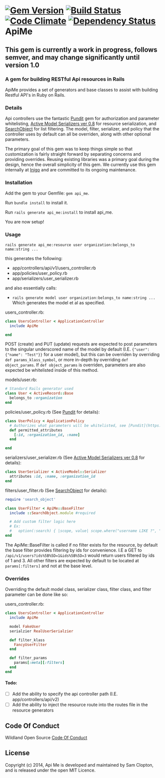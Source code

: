 [![Gem Version](https://badge.fury.io/rb/api_me.png)](http://badge.fury.io/rb/api_me) [![Build Status](https://travis-ci.org/wildland/api_me.svg?branch=master)](https://travis-ci.org/inigo-llc/api_me) [![Code Climate](https://codeclimate.com/github/inigo-llc/api_me/badges/gpa.svg)](https://codeclimate.com/github/inigo-llc/api_me) [![Dependency Status](https://gemnasium.com/inigo-llc/api_me.svg)](https://gemnasium.com/inigo-llc/api_me)
ApiMe
=========

## This gem is currently a work in progress, follows semver, and may change significantly until version 1.0

### A gem for building RESTful Api resources in Rails
ApiMe provides a set of generators and base classes to assist with building Restful API's in Ruby on Rails.

### Details
Api controllers use the fantastic [Pundit](https://github.com/elabs/pundit) gem for authorization and parameter whitelisting, [Active Model Serializers ver 0.8](https://github.com/rails-api/active_model_serializers/tree/0-8-stable) for resource serialization, and [SearchObject](https://github.com/RStankov/SearchObject) for list filtering. The model, filter, serializer, and policy that the controller uses by default can all be overriden, along with other optional parameters.

The primary goal of this gem was to keep things simple so that customization is fairly straight forward by separating concerns and providing overrides. Reusing existing libraries was a primary goal during the design, hence the overall simplicity of this gem. We currently use this gem internally at [Inigo](inigo.io) and are committed to its ongoing maintenance.

### Installation
Add the gem to your Gemfile: `gem api_me`.

Run `bundle install` to install it.

Run `rails generate api_me:install` to install api_me.

You are now setup!

### Usage
`rails generate api_me:resource user organization:belongs_to name:string ...`

this generates the following:

* app/controllers/api/v1/users_controller.rb
* app/policies/user_policy.rb
* app/serializers/user_serializer.rb

and also essentially calls:
* `rails generate model user organization:belongs_to name:string ...`
Which generates the model et al as specified.

users_controller.rb:
````rb
class UsersController < ApplicationController
  include ApiMe

end
````
POST (create) and PUT (update) requests are expected to post parameters to the singular underscored name of the model by default (I.E. `{"user": {"name": "Test"}}` for a user model), but this can be overriden by overriding `def params_klass_symbol`, or more in-depth by overriding `def object_params`. If `def object_params` is overriden, parameters are also expected be whitelisted inside of this method.

models/user.rb:
````rb
# Standard Rails generator used
class User < ActiveRecord::Base
  belongs_to :organization
end
````

policies/user_policy.rb (See [Pundit](https://github.com/elabs/pundit) for details):
````rb
class UserPolicy < ApplicationPolicy
  # Authorizes what parameters will be whitelisted, see [Pundit](https://github.com/elabs/pundit) for details
  def permitted_attributes
    [:id, :organization_id, :name]
  end

end
````

serializers/user_serializer.rb (See [Active Model Serializers ver 0.8](https://github.com/rails-api/active_model_serializers/tree/0-8-stable) for details):
````rb
class UserSerializer < ActiveModel::Serializer
  attributes :id, :name, :organization_id
end
````

filters/user_filter.rb (See [SearchObject](https://github.com/RStankov/SearchObject) for details):
````rb
require 'search_object'

class UserFilter < ApiMe::BaseFilter
  include ::SearchObject.module #required

  # Add custom filter logic here
  # Ex:
  #   option(:search) { |scope, value| scope.where("username LIKE ?", "%#{value}%") }
end
````
The ApiMe::BaseFilter is called if no filter exists for the resource, by default the base filter provides filtering by ids for convenience. I.E a GET to `/api/v1/users?ids%5B%5D=1&ids%5B%5D=3` would return users filtered by ids of 1 and 3. All other filters are expected by default to be located at `params[:filters]` and not at the base level.

### Overrides
Overriding the default model class, serializer class, filter class, and filter parameter can be done like so:

users_controller.rb:
````rb
class UsersController < ApplicationController
  include ApiMe

  model FakeUser
  serialzier RealUserSerialzier

  def filter_klass
    FancyUserFilter
  end

  def filter_params
    params[:meta][:filters]
  end
end
````

#### Todo:
- [ ]  Add the ability to specify the api controller path (I.E. app/controllers/api/v2)
- [ ]  Add the ability to inject the resource route into the routes file in the resource generators

## Code Of Conduct
Wildland Open Source [Code Of Conduct](https://github.com/wildland/code-of-conduct)

## License
Copyright (c) 2014, Api Me is developed and maintained by Sam Clopton, and is released under the open MIT Licence.
